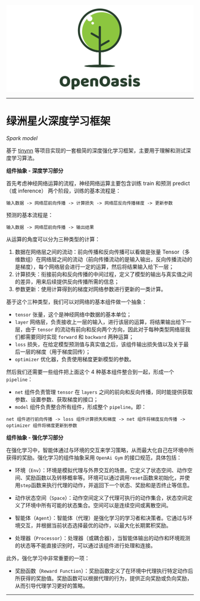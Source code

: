 <img src="../../Rsrc/Logo/logo.png" alt=""> 

---------------------------------------------------------------------------------

# 绿洲星火深度学习框架

*Spark model*  

基于 [tinynn](https://github.com/borgwang/tinynn) 等项目实现的一套极简的深度强化学习框架，主要用于理解和测试深度学习算法。  

**组件抽象 - 深度学习部分**

首先考虑神经网络运算的流程，神经网络运算主要包含训练 train 和预测 predict （或 inference） 两个阶段，训练的基本流程是：  
```
输入数据 -> 网络层前向传播 -> 计算损失 -> 网络层反向传播梯度 -> 更新参数  
```
预测的基本流程是：
```
输入数据 -> 网络层前向传播 -> 输出结果
```

从运算的角度可以分为三种类型的计算：

1. 数据在网络层之间的流动：前向传播和反向传播可以看做是张量 Tensor（多维数组）在网络层之间的流动（前向传播流动的是输入输出，反向传播流动的是梯度），每个网络层会进行一定的运算，然后将结果输入给下一层；
2. 计算损失：衔接前向和反向传播的中间过程，定义了模型的输出与真实值之间的差异，用来后续提供反向传播所需的信息；
3. 参数更新：使用计算得到的梯度对网络参数进行更新的一类计算。

基于这个三种类型，我们可以对网络的基本组件做一个抽象：

- `tensor` 张量，这个是神经网络中数据的基本单位；
- `layer` 网络层，负责接收上一层的输入，进行该层的运算，将结果输出给下一层，由于 `tensor` 的流动有前向和反向两个方向，因此对于每种类型网络层我们都需要同时实现 `forward` 和 `backward` 两种运算；
- `loss` 损失，在给定模型预测值与真实值之后，该组件输出损失值以及关于最后一层的梯度（用于梯度回传）；
- `optimizer` 优化器，负责使用梯度更新模型的参数。

然后我们还需要一些组件把上面这个 4 种基本组件整合到一起，形成一个 `pipeline`：

- `net` 组件负责管理 `tensor` 在 `layers` 之间的前向和反向传播，同时能提供获取参数、设置参数、获取梯度的接口；
- `model` 组件负责整合所有组件，形成整个 `pipeline`。即：
```
net 组件进行前向传播 -> loss 组件计算损失和梯度 -> net 组件将梯度反向传播 -> optimizer 组件将梯度更新到参数
```

**组件抽象 - 强化学习部分**

在强化学习中，智能体通过与环境的交互来学习策略，从而最大化自己在环境中所获得的奖励。强化学习的组件抽象采用 `OpenAi Gym` 的接口规范，具体包括：

- 环境（`Env`）：环境是模拟代理与外界交互的场景。它定义了状态空间、动作空间、奖励函数以及转移概率等。环境可以通过调用`reset`函数来初始化，并使用`step`函数来执行代理的动作，并返回下一个状态、奖励和是否终止等信息。

- 动作状态空间（`Space`）：动作空间定义了代理可执行的动作集合，状态空间定义了环境中所有可能的状态集合。空间可以是连续空间或离散空间。

- 智能体（`Agent`）：智能体（代理）是强化学习的学习者和决策者。它通过与环境交互，并根据当前状态选择最优的动作，以最大化长期累积奖励。

- 处理器（`Processor`）：处理器（或耦合器），当智能体输出的动作和环境观测的状态等不能直接识别时，可以通过该组件进行处理和连接。

此外，强化学习中非常重要的一项：

- 奖励函数（`Reward Function`）：奖励函数定义了在环境中代理执行特定动作后所获得的奖励值。奖励函数可以根据代理的行为，提供正向奖励或负向奖励，从而引导代理学习更好的策略。


---------------------------------------------------------------------------------

